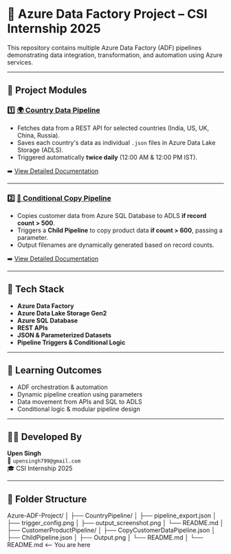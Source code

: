 # 🚀 Azure Data Factory Project – CSI Internship 2025

This repository contains multiple Azure Data Factory (ADF) pipelines demonstrating data integration, transformation, and automation using Azure services.

---

## 📁 Project Modules

### 1️⃣ [🌍 Country Data Pipeline](./CountryPipeline/README.md)
- Fetches data from a REST API for selected countries (India, US, UK, China, Russia).
- Saves each country's data as individual `.json` files in Azure Data Lake Storage (ADLS).
- Triggered automatically **twice daily** (12:00 AM & 12:00 PM IST).

➡️ [View Detailed Documentation](./adf-country-pipeline/README.md)

---

### 2️⃣ [🔄 Conditional Copy Pipeline](./CustomerProductPipeline/README.md)
- Copies customer data from Azure SQL Database to ADLS **if record count > 500**.
- Triggers a **Child Pipeline** to copy product data **if count > 600**, passing a parameter.
- Output filenames are dynamically generated based on record counts.

➡️ [View Detailed Documentation](./adf-customer-product-pipeline/README.md)

---

## 🧰 Tech Stack

- **Azure Data Factory**
- **Azure Data Lake Storage Gen2**
- **Azure SQL Database**
- **REST APIs**
- **JSON & Parameterized Datasets**
- **Pipeline Triggers & Conditional Logic**

---

## 🧠 Learning Outcomes

- ADF orchestration & automation
- Dynamic pipeline creation using parameters
- Data movement from APIs and SQL to ADLS
- Conditional logic & modular pipeline design

---

## 👨‍💻 Developed By

**Upen Singh**  
📧 `upensingh799@gmail.com`  
🎓 CSI Internship 2025

---

## 📌 Folder Structure

Azure-ADF-Project/
│
├── CountryPipeline/
│ ├── pipeline_export.json
│ ├── trigger_config.png
│ ├── output_screenshot.png
│ └── README.md
│
├── CustomerProductPipeline/
│ ├── CopyCustomerDataPipeline.json
│ ├── ChildPipeline.json
│ ├── Output.png
│ └── README.md
│
└── README.md <-- You are here
